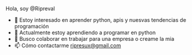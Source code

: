 
Hola, soy @Ripreval
- 👀 Estoy interesado en aprender python, apis y nuesvas tendencias de programación
- 🌱 Actualmente estoy aprendiendo a programar en python
- 💞️ Busco colaborar en trabajar para una empresa o creame la mia
- 📫 Cómo contactarme ripresux@gmail.com
<!---
Ripreval/Ripreval is a ✨ special ✨ repository because its `README.md` (this file) appears on your GitHub profile.
You can click the Preview link to take a look at your changes.
--->

